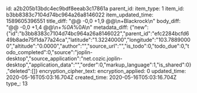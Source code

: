 id: a2b205b13bdc4ec9bdf8eeab3c17861a
parent_id: 
item_type: 1
item_id: b3bb8383c7104d74bc964a26a8146022
item_updated_time: 1589605396551
title_diff: "@@ -0,0 +1,9 @@\n+Blackrock\n"
body_diff: "@@ -0,0 +1,4 @@\n+*%0A*%0A\n"
metadata_diff: {"new":{"id":"b3bb8383c7104d74bc964a26a8146022","parent_id":"efc2284bcfd649b8ade75f1da77a24ca","latitude":"1.32240000","longitude":"103.78890000","altitude":"0.0000","author":"","source_url":"","is_todo":0,"todo_due":0,"todo_completed":0,"source":"joplin-desktop","source_application":"net.cozic.joplin-desktop","application_data":"","order":0,"markup_language":1,"is_shared":0},"deleted":[]}
encryption_cipher_text: 
encryption_applied: 0
updated_time: 2020-05-16T05:03:16.704Z
created_time: 2020-05-16T05:03:16.704Z
type_: 13